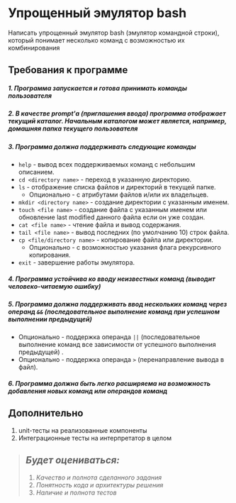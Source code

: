 # Упрощенный эмулятор bash

Написать упрощенный эмулятор bash (эмулятор командной строки), который понимает несколько команд с возможностью их комбинирования

## Требования к программе

##### 1. Программа запускается и готова принимать команды пользователя

##### 2. В качестве prompt'а (приглашения ввода) программа отображает текущий каталог. Начальным каталогом может является, например, домашняя папка текущего пользователя

##### 3. Программа должна поддерживать следующие команды

- `help` - вывод всех поддерживаемых команд с небольшим описанием.
- `cd <directory name>` - переход в указанную директорию.
- `ls` - отображение списка файлов и директорий в текущей папке. 
  - Опционально - с атрибутами файлов и/или их владельцев.
- `mkdir <directory name>` - создание директории с указанным именем.
- `touch <file name>` - создание файла с указанным именем или обновление last modified данного файла если он уже создан.
- `cat <file name>` - чтение файла и вывод содержания.
- `tail <file name>` - вывод последних (по умолчанию 10) строк файла.
- `cp <file/directory name>` - копирование файла или директории. 
  - Опционально - с возможностью указания флага рекурсивного копирования.
- `exit` - завершение работы эмулятора.

##### 4. Программа устойчива ко вводу неизвестных команд (выводит человеко-читаемую ошибку)

##### 5. Программа должна поддерживать ввод нескольких команд через операнд `&&` (последовательное выполнение команд при успешном выполнении предыдущей)

- Опционально - поддержка операнда `||` (последовательное выполнение команд все зависимости от успешного выполнения предыдущей) .
- Опционально - поддержка операнда `>` (перенаправление вывода в файл).

##### 6. Программа должна быть легко расширяема на возможность добавления новых команд или операндов команд

## Дополнительно

1. unit-тесты на реализованные компоненты
2. Интеграционные тесты на интерпретатор в целом

> ## *Будет оцениваться:*
> 1. *Качество и полнота сделанного задания*
> 2. *Понятность кода и архитектуры решения*
> 3. *Наличие и полнота тестов*
